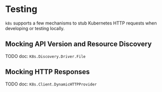 # Testing

`k8s` supports a few mechanisms to stub Kubernetes HTTP requests when developing or testing locally.

## Mocking API Version and Resource Discovery

TODO doc: `K8s.Discovery.Driver.File`

## Mocking HTTP Responses

TODO doc: `K8s.Client.DynamicHTTPProvider`